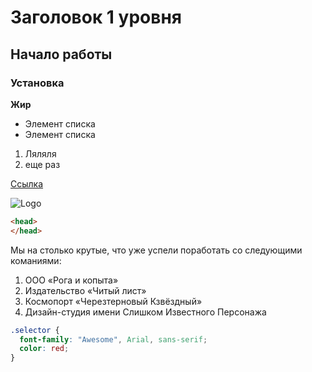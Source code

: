 # Заголовок 1 уровня

## Начало работы

### Установка

**Жир**
* Элемент списка
* Элемент списка

1. Ляляля
1. еще раз

[Ссылка](google.com)

![Logo](localhost/1.gif)

```html
<head>
</head>
```
Мы на столько крутые, что уже успели поработать со следующими команиями:

   1. ООО «Рога и копыта»
   1. Издательство «Читый лист»
   1. Космопорт «Черезтерновый Кзвёздный»
   1. Дизайн-студия имени Слишком Известного Персонажа

```css
.selector {
  font-family: "Awesome", Arial, sans-serif;
  color: red;
}
```
